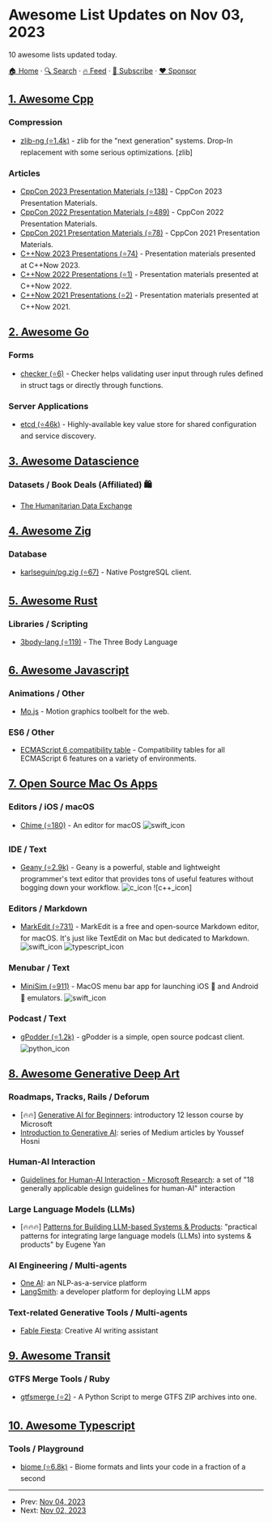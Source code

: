 # Awesome List Updates on Nov 03, 2023

10 awesome lists updated today.

[🏠 Home](/README.md) · [🔍 Search](https://www.trackawesomelist.com/search/) · [🔥 Feed](https://www.trackawesomelist.com/rss.xml) · [📮 Subscribe](https://trackawesomelist.us17.list-manage.com/subscribe?u=d2f0117aa829c83a63ec63c2f&id=36a103854c) · [❤️  Sponsor](https://github.com/sponsors/theowenyoung)



## [1. Awesome Cpp](/content/fffaraz/awesome-cpp/README.md)

### Compression

*   [zlib-ng (⭐1.4k)](https://github.com/zlib-ng/zlib-ng) - zlib for the "next generation" systems. Drop-In replacement with some serious optimizations. \[zlib]

### Articles

*   [CppCon 2023 Presentation Materials (⭐138)](https://github.com/CppCon/CppCon2023) - CppCon 2023 Presentation Materials.
*   [CppCon 2022 Presentation Materials (⭐489)](https://github.com/CppCon/CppCon2022) - CppCon 2022 Presentation Materials.
*   [CppCon 2021 Presentation Materials (⭐78)](https://github.com/CppCon/CppCon2021) - CppCon 2021 Presentation Materials.
*   [C++Now 2023 Presentations (⭐74)](https://github.com/boostcon/cppnow_presentations_2023) - Presentation materials presented at C++Now 2023.
*   [C++Now 2022 Presentations (⭐1)](https://github.com/boostcon/cppnow_presentations_2022) - Presentation materials presented at C++Now 2022.
*   [C++Now 2021 Presentations (⭐2)](https://github.com/boostcon/cppnow_presentations_2021) - Presentation materials presented at C++Now 2021.

## [2. Awesome Go](/content/avelino/awesome-go/README.md)

### Forms

*   [checker (⭐6)](https://github.com/cinar/checker) - Checker helps validating user input through rules defined in struct tags or directly through functions.

### Server Applications

*   [etcd (⭐46k)](https://github.com/etcd-io/etcd) - Highly-available key value store for shared configuration and service discovery.

## [3. Awesome Datascience](/content/academic/awesome-datascience/README.md)

### Datasets / Book Deals (Affiliated) 🛍

*   [The Humanitarian Data Exchange](https://data.humdata.org/)

## [4. Awesome Zig](/content/catdevnull/awesome-zig/README.md)

### Database

*   [karlseguin/pg.zig (⭐67)](https://github.com/karlseguin/pg.zig) - Native PostgreSQL client.

## [5. Awesome Rust](/content/rust-unofficial/awesome-rust/README.md)

### Libraries / Scripting

*   [3body-lang (⭐119)](https://github.com/rustq/3body-lang) - The Three Body Language

## [6. Awesome Javascript](/content/sorrycc/awesome-javascript/README.md)

### Animations / Other

*   [Mo.js](https://mojs.github.io/) - Motion graphics toolbelt for the web.

### ES6 / Other

*   [ECMAScript 6 compatibility table](https://compat-table.github.io/compat-table/es6/) - Compatibility tables for all ECMAScript 6 features on a variety of environments.

## [7. Open Source Mac Os Apps](/content/serhii-londar/open-source-mac-os-apps/README.md)

### Editors / iOS / macOS

*   [Chime (⭐180)](https://github.com/ChimeHQ/Chime) - An editor for macOS ![swift\_icon](https://github.com/serhii-londar/open-source-mac-os-apps/raw/master/./icons/swift-16.png "Swift language.")

### IDE / Text

*   [Geany (⭐2.9k)](https://github.com/geany/geany) - Geany is a powerful, stable and lightweight programmer's text editor that provides tons of useful features without bogging down your workflow. ![c\_icon](https://github.com/serhii-londar/open-source-mac-os-apps/raw/master/./icons/c-16.png "C language.") !\[c++\_icon]

### Editors / Markdown

*   [MarkEdit (⭐731)](https://github.com/MarkEdit-app/MarkEdit) - MarkEdit is a free and open-source Markdown editor, for macOS. It's just like TextEdit on Mac but dedicated to Markdown. ![swift\_icon](https://github.com/serhii-londar/open-source-mac-os-apps/raw/master/./icons/swift-16.png "Swift language.") ![typescript\_icon](https://github.com/serhii-londar/open-source-mac-os-apps/raw/master/./icons/typescript-16.png "TypeScript language.")

### Menubar / Text

*   [MiniSim (⭐911)](https://github.com/okwasniewski/MiniSim) - MacOS menu bar app for launching iOS  and Android 🤖 emulators. ![swift\_icon](https://github.com/serhii-londar/open-source-mac-os-apps/raw/master/./icons/swift-16.png "Swift language.")

### Podcast / Text

*   [gPodder (⭐1.2k)](https://github.com/gpodder/gpodder) - gPodder is a simple, open source podcast client. ![python\_icon](https://github.com/serhii-londar/open-source-mac-os-apps/raw/master/./icons/python-16.png "Python language.")

## [8. Awesome Generative Deep Art](/content/filipecalegario/awesome-generative-deep-art/README.md)

### Roadmaps, Tracks, Rails / Deforum

*   \[🔥🔥] [Generative AI for Beginners](https://microsoft.github.io/generative-ai-for-beginners/#/): introductory 12 lesson course by Microsoft
*   [Introduction to Generative AI](https://www.linkedin.com/posts/youssef-hosni-b2960b135_if-you-want-to-start-studying-generative-activity-7125908710702350336-vhsm/): series of Medium articles by Youssef Hosni

### Human-AI Interaction

*   [Guidelines for Human-AI Interaction - Microsoft Research](https://www.microsoft.com/en-us/research/publication/guidelines-for-human-ai-interaction/): a set of "18 generally applicable design guidelines for human-AI" interaction

### Large Language Models (LLMs)

*   \[🔥🔥🔥] [Patterns for Building LLM-based Systems & Products](https://eugeneyan.com/writing/llm-patterns/): "practical patterns for integrating large language models (LLMs) into systems & products" by Eugene Yan

### AI Engineering / Multi-agents

*   [One AI](https://oneai.com/): an NLP-as-a-service platform
*   [LangSmith](https://www.langchain.com/langsmith): a developer platform for deploying LLM apps

### Text-related Generative Tools / Multi-agents

*   [Fable Fiesta](https://fablefiesta.com): Creative AI writing assistant

## [9. Awesome Transit](/content/CUTR-at-USF/awesome-transit/README.md)

### GTFS Merge Tools / Ruby

*   [gtfsmerge (⭐2)](https://github.com/now8-org/gtfsmerge) - A Python Script to merge GTFS ZIP archives into one.

## [10. Awesome Typescript](/content/dzharii/awesome-typescript/README.md)

### Tools / Playground

*   [biome (⭐6.8k)](https://github.com/biomejs/biome) - Biome formats and lints your code in a fraction of a second

---

- Prev: [Nov 04, 2023](/content/2023/11/04/README.md)
- Next: [Nov 02, 2023](/content/2023/11/02/README.md)